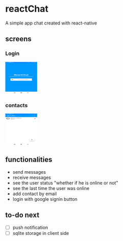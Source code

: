 # reactChat

A simple app chat created with react-native

## screens

### Login
<img src="https://github.com/GuilhermeGuerra4/reactChat/blob/master/images/signin.jpg?raw=true&v=100" width="100px" height="100px">

### contacts
<img src="https://github.com/GuilhermeGuerra4/reactChat/blob/master/images/contacts_message.jpg?raw=true&v=100" width="100px" height="100px">

##  functionalities

- send messages
- receive messages
- see the user status "whether if he is online or not"
- see the last time the user was online
- add contact by email
- login with google signin button


## to-do next

- [ ] push notification
- [ ] sqlite storage in client side